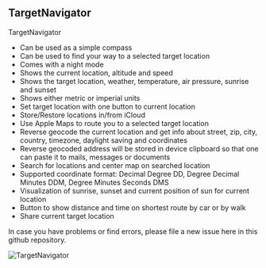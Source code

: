 ## TargetNavigator

TargetNavigator
- Can be used as a simple compass
- Can be used to find your way to a selected target location
- Comes with a night mode
- Shows the current location, altitude and speed
- Shows the target location, weather, temperature, air pressure, sunrise and sunset
- Shows either metric or imperial units
- Set target location with one button to current location
- Store/Restore locations in/from iCloud
- Use Apple Maps to route you to a selected target location
- Reverse geocode the current location and get info about street, zip, city, country, timezone, daylight saving and coordinates
- Reverse geocoded address will be stored in device clipboard so that one can paste it to mails, messages or documents
- Search for locations and center map on searched location
- Supported coordinate format: Decimal Degree DD, Degree Decimal Minutes DDM, Degree Minutes Seconds DMS
- Visualization of sunrise, sunset and current position of sun for current location
- Button to show distance and time on shortest route by car or by walk
- Share current target location

In case you have problems or find errors, please file a new issue here in this github repository.

![TargetNavigator](https://i.ibb.co/6gf1vvp/Navigator-Overview.png)

